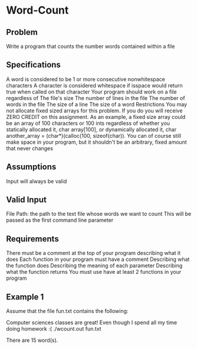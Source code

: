 # Word-Count
## Problem
Write a program that counts the number words contained within a file

## Specifications
A word is considered to be 1 or more consecutive nonwhitespace characters
A character is considered whitespace if isspace would return true when called on that character
Your program should work on a file regardless of
The file's size
The number of lines in the file
The number of words in the file
The size of a line
The size of a word
Restrictions
You may not allocate fixed sized arrays for this problem. If you do you will receive ZERO CREDIT on this assignment.
As an example, a fixed size array could be an array of 100 characters or 100 ints regardless of whether you statically allocated it, char array[100], or dynamically allocated it, char another_array = (char*)(calloc(100, sizeof(char)).
You can of course still make space in your program, but it shouldn't be an arbitrary, fixed amount that never changes
## Assumptions
Input will always be valid

## Valid Input
File Path: the path to the text file whose words we want to count
This will be passed as the first command line parameter
## Requirements
There must be a comment at the top of your program describing what it does
Each function in your program must have a comment
Describing what the function does
Describing the meaning of each parameter
Describing what the function returns
You must use have at least 2 functions in your program

## Example 1
Assume that the file fun.txt contains the following:

Computer sciences classes are great!
Even though I spend all my time doing homework :(
./wcount.out fun.txt

There are 15 word(s).
